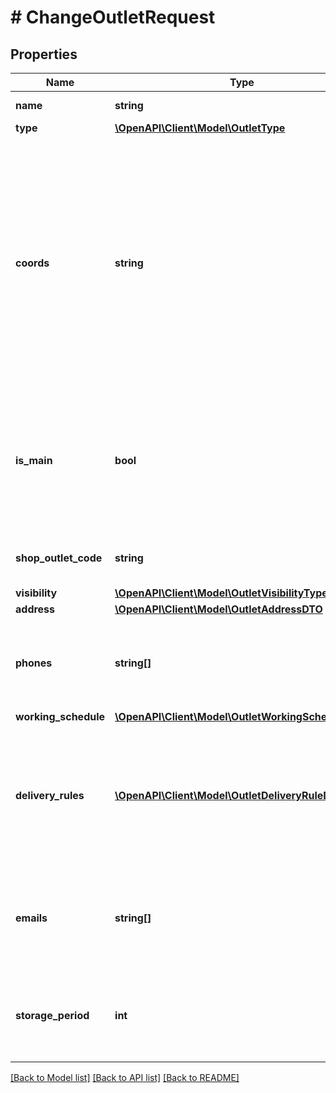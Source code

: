 # # ChangeOutletRequest

## Properties

Name | Type | Description | Notes
------------ | ------------- | ------------- | -------------
**name** | **string** | Название точки продаж. |
**type** | [**\OpenAPI\Client\Model\OutletType**](OutletType.md) |  |
**coords** | **string** | Координаты точки продаж.  Формат: долгота, широта. Разделители: запятая и / или пробел. Например, &#x60;20.4522144, 54.7104264&#x60;.  Если параметр не передан, координаты будут определены по значениям параметров, вложенных в &#x60;address&#x60;. | [optional]
**is_main** | **bool** | Признак основной точки продаж. Возможные значения: * &#x60;false&#x60; — неосновная точка продаж. * &#x60;true&#x60; — основная точка продаж. | [optional]
**shop_outlet_code** | **string** | Идентификатор точки продаж, присвоенный магазином. | [optional]
**visibility** | [**\OpenAPI\Client\Model\OutletVisibilityType**](OutletVisibilityType.md) |  | [optional]
**address** | [**\OpenAPI\Client\Model\OutletAddressDTO**](OutletAddressDTO.md) |  |
**phones** | **string[]** | Номера телефонов точки продаж. Передавайте в формате: &#x60;+7 (999) 999-99-99&#x60;. |
**working_schedule** | [**\OpenAPI\Client\Model\OutletWorkingScheduleDTO**](OutletWorkingScheduleDTO.md) |  |
**delivery_rules** | [**\OpenAPI\Client\Model\OutletDeliveryRuleDTO[]**](OutletDeliveryRuleDTO.md) | Информация об условиях доставки для данной точки продаж. Обязательный параметр, если параметр &#x60;type&#x3D;DEPOT&#x60; или &#x60;type&#x3D;MIXED&#x60;. | [optional]
**emails** | **string[]** | Адрес электронной почты точки продаж. Может содержать только один параметр &#x60;email&#x60;. | [optional]
**storage_period** | **int** | Срок хранения заказа в собственном пункте выдачи заказов. Считается в днях. | [optional]

[[Back to Model list]](../../README.md#models) [[Back to API list]](../../README.md#endpoints) [[Back to README]](../../README.md)
